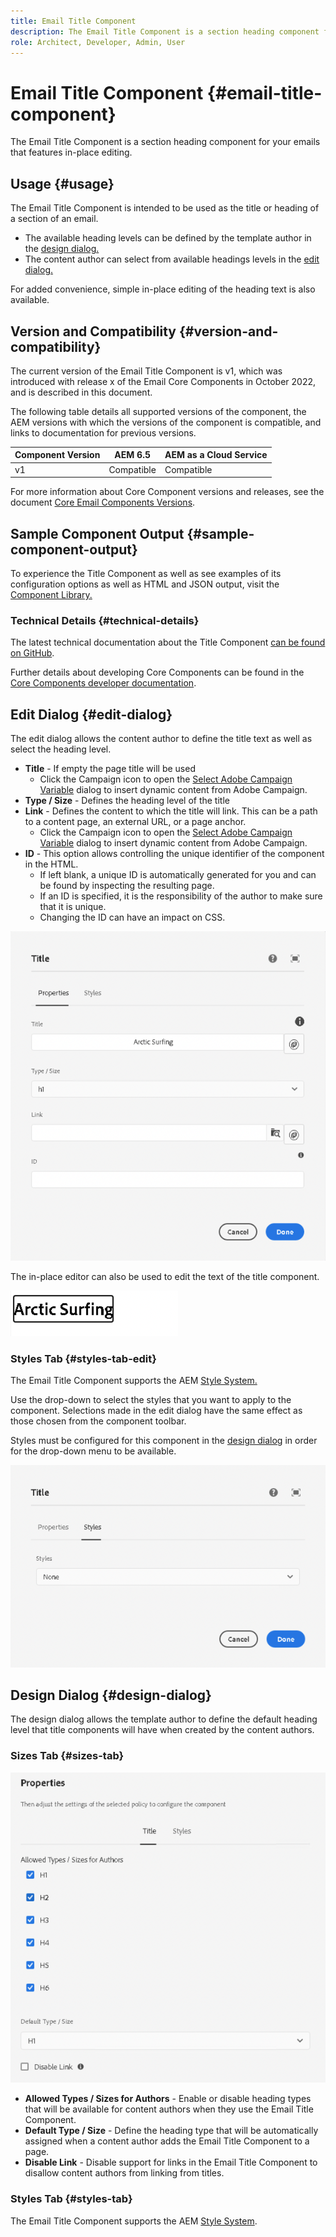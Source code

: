 ```yaml
---
title: Email Title Component
description: The Email Title Component is a section heading component for your emails that features in-place editing.
role: Architect, Developer, Admin, User
---
```


# Email Title Component {#email-title-component}

The Email Title Component is a section heading component for your emails that features in-place editing.

## Usage {#usage}

The Email Title Component is intended to be used as the title or heading of a section of an email.

* The available heading levels can be defined by the template author in the [design dialog.](#design-dialog)
* The content author can select from available headings levels in the [edit dialog.](#edit-dialog)

For added convenience, simple in-place editing of the heading text is also available.

## Version and Compatibility {#version-and-compatibility}

The current version of the Email Title Component is v1, which was introduced with release x of the Email Core Components in October 2022, and is described in this document.

The following table details all supported versions of the component, the AEM versions with which the versions of the component is compatible, and links to documentation for previous versions.

|Component Version|AEM 6.5|AEM as a Cloud Service|
|---|---|---|
|v1|Compatible|Compatible|

For more information about Core Component versions and releases, see the document [Core Email Components Versions](/help/versions.md).

## Sample Component Output {#sample-component-output}

To experience the Title Component as well as see examples of its configuration options as well as HTML and JSON output, visit the [Component Library.](https://adobe.com/go/aem_cmp_library_email_title)

### Technical Details {#technical-details}

The latest technical documentation about the Title Component [can be found on GitHub](https://adobe.com/go/aem_cmp_tech_email_title_v1).

Further details about developing Core Components can be found in the [Core Components developer documentation](/help/developing/overview.md).

## Edit Dialog {#edit-dialog}

The edit dialog allows the content author to define the title text as well as select the heading level.

* **Title** - If empty the page title will be used
  * Click the Campaign icon to open the [Select Adobe Campaign Variable](/help/email/campaign-variables.md) dialog to insert dynamic content from Adobe Campaign.
* **Type / Size** - Defines the heading level of the title
* **Link** - Defines the content to which the title will link. This can be a path to a content page, an external URL, or a page anchor.
  * Click the Campaign icon to open the [Select Adobe Campaign Variable](/help/email/campaign-variables.md) dialog to insert dynamic content from Adobe Campaign.
* **ID** - This option allows controlling the unique identifier of the component in the HTML.
  * If left blank, a unique ID is automatically generated for you and can be found by inspecting the resulting page.
  * If an ID is specified, it is the responsibility of the author to make sure that it is unique.
  * Changing the ID can have an impact on CSS.

![Email Title Component's edit dialog](/help/email/assets/email-title-edit.png)

The in-place editor can also be used to edit the text of the title component.

![In-place editing of Email Title Component](/help/email/assets/email-title-edit-inline.png)

### Styles Tab {#styles-tab-edit}

The Email Title Component supports the AEM [Style System.](/help/get-started/authoring.md#component-styling)

Use the drop-down to select the styles that you want to apply to the component. Selections made in the edit dialog have the same effect as those chosen from the component toolbar.

Styles must be configured for this component in the [design dialog](#design-dialog) in order for the drop-down menu to be available.

![Styles tab of the edit dialog of Title Component](/help/email/assets/email-title-edit-styles.png)

## Design Dialog {#design-dialog}

The design dialog allows the template author to define the default heading level that title components will have when created by the content authors.

### Sizes Tab {#sizes-tab}

![Title Component's design dialog](/help/email/assets/email-title-design.png)

* **Allowed Types / Sizes for Authors** - Enable or disable heading types that will be available for content authors when they use the Email Title Component.
* **Default Type / Size** - Define the heading type that will be automatically assigned when a content author adds the Email Title Component to a page.
* **Disable Link** - Disable support for links in the Email Title Component to disallow content authors from linking from titles.

### Styles Tab {#styles-tab}

The Email Title Component supports the AEM [Style System](/help/get-started/authoring.md#component-styling).
